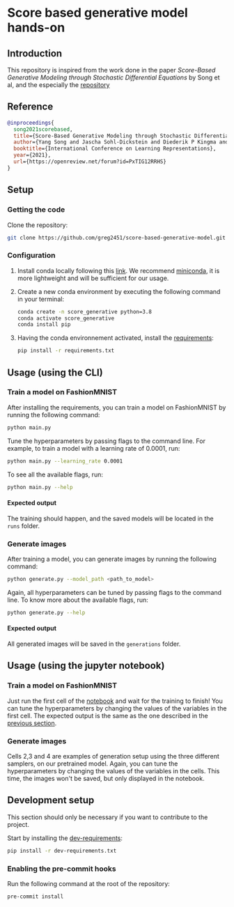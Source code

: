 # Score based generative model hands-on


## Introduction

This repository is inspired from the work done in the paper _Score-Based Generative Modeling through Stochastic Differential Equations_ by Song et al, and the especially the [repository](https://github.com/yang-song/score_sde_pytorch.git)

## Reference

```bib
@inproceedings{
  song2021scorebased,
  title={Score-Based Generative Modeling through Stochastic Differential Equations},
  author={Yang Song and Jascha Sohl-Dickstein and Diederik P Kingma and Abhishek Kumar and Stefano Ermon and Ben Poole},
  booktitle={International Conference on Learning Representations},
  year={2021},
  url={https://openreview.net/forum?id=PxTIG12RRHS}
}
```

## Setup

### Getting the code

Clone the repository:

```sh
git clone https://github.com/greg2451/score-based-generative-model.git
```

### Configuration

1. Install conda locally following this [link](https://docs.conda.io/projects/conda/en/latest/user-guide/install/download.html).
   We recommend [miniconda](https://docs.conda.io/en/latest/miniconda.html), it is more lightweight and will be sufficient for our usage.
2. Create a new conda environment by executing the following command in your terminal:

   ```sh
   conda create -n score_generative python=3.8
   conda activate score_generative
   conda install pip
   ```

3. Having the conda environnement activated, install the [requirements](requirements.txt):

   ```sh
   pip install -r requirements.txt
   ```

## Usage (using the CLI)

### Train a model on FashionMNIST

After installing the requirements, you can train a model on FashionMNIST by running the following command:

```sh
python main.py
```

Tune the hyperparameters by passing flags to the command line. For example, to train a model with a learning rate of 0.0001, run:

```sh
python main.py --learning_rate 0.0001
```

To see all the available flags, run:

```sh
python main.py --help
```

#### Expected output

The training should happen, and the saved models will be located in the `runs` folder.

### Generate images

 After training a model, you can generate images by running the following command:

 ```sh
 python generate.py --model_path <path_to_model>
 ```

Again, all hyperparameters can be tuned by passing flags to the command line. To know more about the available flags, run:

```sh
python generate.py --help
```

#### Expected output

All generated images will be saved in the `generations` folder.


## Usage (using the jupyter notebook)

### Train a model on FashionMNIST

Just run the first cell of the [notebook](score-based-generative-model/experimentation.ipynb) and wait for the training to finish! You can tune the hyperparameters by changing the values of the variables in the first cell.
The expected output is the same as the one described in the [previous section](#train-a-model-on-fashionmnist).


### Generate images

Cells 2,3 and 4 are examples of generation setup using the three different samplers, on our pretrained model. Again, you can tune the hyperparameters by changing the values of the variables in the cells.
This time, the images won't be saved, but only displayed in the notebook.

## Development setup

This section should only be necessary if you want to contribute to the project.

Start by installing the [dev-requirements](dev-requirements.txt):

```sh
pip install -r dev-requirements.txt
```

### Enabling the pre-commit hooks

Run the following command at the root of the repository:

```sh
pre-commit install
```
